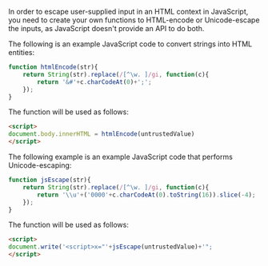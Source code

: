 In order to escape user-supplied input in an HTML context in JavaScript, you need to create your own functions to HTML-encode or Unicode-escape the inputs, as JavaScript doesn't provide an API to do both.

The following is an example JavaScript code to convert strings into HTML entities:
```js
function htmlEncode(str){
    return String(str).replace(/[^\w. ]/gi, function(c){
        return '&#'+c.charCodeAt(0)+';';
    });
}
```
The function will be used as follows:
```html
<script>
document.body.innerHTML = htmlEncode(untrustedValue)
</script>
```

The following example is an example JavaScript code that performs Unicode-escaping:
```js
function jsEscape(str){
    return String(str).replace(/[^\w. ]/gi, function(c){
        return '\\u'+('0000'+c.charCodeAt(0).toString(16)).slice(-4);
    });
}
```
The function will be used as follows:
```html
<script>
document.write('<script>x="'+jsEscape(untrustedValue)+'";
</script>
```